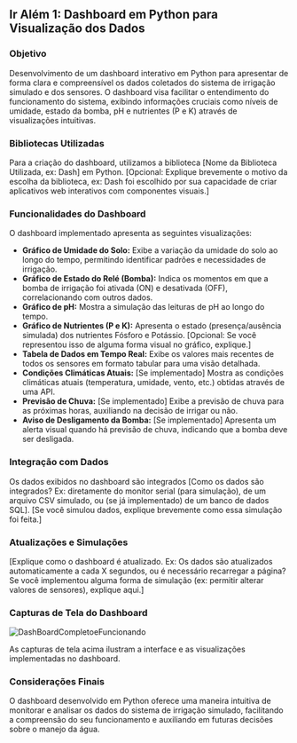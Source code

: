## Ir Além 1: Dashboard em Python para Visualização dos Dados

### Objetivo

Desenvolvimento de um dashboard interativo em Python para apresentar de forma clara e compreensível os dados coletados do sistema de irrigação simulado e dos sensores. O dashboard visa facilitar o entendimento do funcionamento do sistema, exibindo informações cruciais como níveis de umidade, estado da bomba, pH e nutrientes (P e K) através de visualizações intuitivas.

### Bibliotecas Utilizadas

Para a criação do dashboard, utilizamos a biblioteca [Nome da Biblioteca Utilizada, ex: Dash] em Python. [Opcional: Explique brevemente o motivo da escolha da biblioteca, ex: Dash foi escolhido por sua capacidade de criar aplicativos web interativos com componentes visuais.]

### Funcionalidades do Dashboard

O dashboard implementado apresenta as seguintes visualizações:
* **Gráfico de Umidade do Solo:** Exibe a variação da umidade do solo ao longo do tempo, permitindo identificar padrões e necessidades de irrigação.
* **Gráfico de Estado do Relé (Bomba):** Indica os momentos em que a bomba de irrigação foi ativada (ON) e desativada (OFF), correlacionando com outros dados.
* **Gráfico de pH:** Mostra a simulação das leituras de pH ao longo do tempo.
* **Gráfico de Nutrientes (P e K):** Apresenta o estado (presença/ausência simulada) dos nutrientes Fósforo e Potássio. [Opcional: Se você representou isso de alguma forma visual no gráfico, explique.]
* **Tabela de Dados em Tempo Real:** Exibe os valores mais recentes de todos os sensores em formato tabular para uma visão detalhada.
* **Condições Climáticas Atuais:** [Se implementado] Mostra as condições climáticas atuais (temperatura, umidade, vento, etc.) obtidas através de uma API.
* **Previsão de Chuva:** [Se implementado] Exibe a previsão de chuva para as próximas horas, auxiliando na decisão de irrigar ou não.
* **Aviso de Desligamento da Bomba:** [Se implementado] Apresenta um alerta visual quando há previsão de chuva, indicando que a bomba deve ser desligada.

### Integração com Dados

Os dados exibidos no dashboard são integrados [Como os dados são integrados? Ex: diretamente do monitor serial (para simulação), de um arquivo CSV simulado, ou (se já implementado) de um banco de dados SQL]. [Se você simulou dados, explique brevemente como essa simulação foi feita.]

### Atualizações e Simulações

[Explique como o dashboard é atualizado. Ex: Os dados são atualizados automaticamente a cada X segundos, ou é necessário recarregar a página? Se você implementou alguma forma de simulação (ex: permitir alterar valores de sensores), explique aqui.]

### Capturas de Tela do Dashboard
![DashBoardCompletoeFuncionando](https://github.com/user-attachments/assets/a50a58ca-055b-48bd-b303-c76cdc0c4fba)

As capturas de tela acima ilustram a interface e as visualizações implementadas no dashboard.

### Considerações Finais
O dashboard desenvolvido em Python oferece uma maneira intuitiva de monitorar e analisar os dados do sistema de irrigação simulado, facilitando a compreensão do seu funcionamento e auxiliando em futuras decisões sobre o manejo da água.
